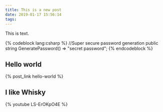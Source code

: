 ```yaml
---
title: This is a new post
date: 2019-01-17 15:56:14
tags:
---
```


This is text.

{% codeblock lang:csharp %}
//Super secure password generation
public string GeneratePassword() => "secret password";
{% endcodeblock %}

## Hello world

{% post_link hello-world %}

## I like Whisky

{% youtube LS-ErOKpO4E %}